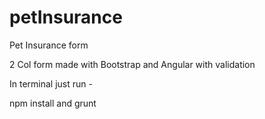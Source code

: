 # petInsurance
Pet Insurance form

2 Col form made with Bootstrap and Angular with validation

In terminal just run -

npm install and grunt 
